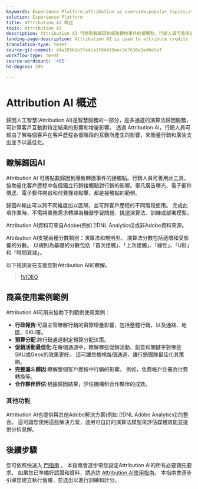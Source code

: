 ```yaml
---
keywords: Experience Platform;attribution ai overview;popular topics;attribution ai;Attribution ai
solution: Experience Platform
title: Attribution AI 概述
topic: Attribution AI
description: Attribution AI 可將點數歸因到導致轉換事件的接觸點。行銷人員可善用此工具，協助量化客戶歷程中各個獨立行銷接觸點對行銷的影響。舉凡廣告曝光、電子郵件傳送、電子郵件開啟和付費搜尋點擊，都是接觸點的範例。
landing-page-description: Attribution AI is used to attribute credits to touchpoints leading to conversion events. This can be used by marketers to help quantify the marketing impact of each individual marketing touchpoint across customer journeys.
translation-type: tm+mt
source-git-commit: d4a205b2e5fe4ca1f8d419eec3e7636e2ed0e5ef
workflow-type: tm+mt
source-wordcount: '455'
ht-degree: 29%

---
```



# Attribution AI 概述

歸因人工智慧(Attribution AI)是智慧服務的一部分，是多通道的演算法歸因服務，可計算客戶互動對特定結果的影響和增量影響。 透過 Attribution AI，行銷人員可經由了解每個客戶在客戶歷程各個階段的互動所產生的影響，來衡量行銷和廣告支出並予以最佳化。

## 瞭解歸因AI

Attribution AI 可將點數歸因到導致轉換事件的接觸點。行銷人員可善用此工具，協助量化客戶歷程中各個獨立行銷接觸點對行銷的影響。舉凡廣告曝光、電子郵件傳送、電子郵件開啟和付費搜尋點擊，都是接觸點的範例。

歸因AI輸出可以跨不同維度加以區隔，並可跨客戶歷程的不同階段使用。 完成此項作業時，不需將業務需求轉譯為機器學習問題、挑選演算法、訓練或部署模型。

Attribution AI資料可來自Adobe(例如 [!DNL Analytics])或非Adobe資料來源。

Attribution AI支援兩種分數類別：演算法和規則型。 演算法分數包括遞增和受影響的分數。 以規則為基礎的分數包括「首次接觸」、「上次接觸」、「線性」、「U形」和「時間衰減」。

以下視訊旨在支援您對Attribution AI的瞭解。

>[!VIDEO](https://video.tv.adobe.com/v/32667?learn=on&quality=12)

## 商業使用案例範例

Attribution AI可用來協助下列範例使用案例：

- **行政報告**:可讓主管瞭解行銷的實際增量影響，包括整體行銷，以及通路、地區、SKU等。
- **預算分配**:跨行銷通道制定預算分配決策。
- **促銷活動最佳化**:在每個通道中，瞭解哪些促銷活動、創意和關鍵字對哪些SKU或Geos的效果更好。 這可讓您檢視每個通道，讓行銷團隊最佳化其策略。
- **完整漏斗歸因**:瞭解整個客戶歷程中行銷的影響。 例如，免費帳戶註冊為付費轉換等。
- **合作夥伴評估**:根據歸因結果，評估機構和合作夥伴的成效。

### 其他功能

Attribution AI也提供與其他Adobe解決方案(例如 [!DNL Adobe Analytics])的整合。 這可讓您使用這些解決方案，運用可自訂的演算法模型來評估媒體效能並提供分析見解。

## 後續步驟

您可依照快速入 [門指南](./getting-started.md) 。 本指南會逐步帶您設定Attribution AI的所有必要預先要求。 如果您已準備好認證和資料，請造訪 [Attribution AI使用指南](./user-guide.md)。 本指南會逐步引導您建立執行個體，並送出以進行訓練和計分。